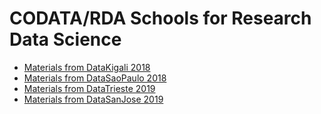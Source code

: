 # CODATA/RDA Schools for Research Data Science

   * [Materials from DataKigali 2018](https://github.com/CODATA-RDA-DataScienceSchools/Materials/blob/master/docs/DataKigali2018/index.md)
   * [Materials from DataSaoPaulo 2018](https://github.com/CODATA-RDA-DataScienceSchools/Materials/blob/master/docs/DataSaoPaulo2018/index.md)
   * [Materials from DataTrieste 2019](https://github.com/CODATA-RDA-DataScienceSchools/Materials/blob/master/docs/DataTrieste2019/index.md)
   * [Materials from DataSanJose 2019](https://github.com/CODATA-RDA-DataScienceSchools/Materials/blob/master/docs/DataSanJose2019/index.md)
